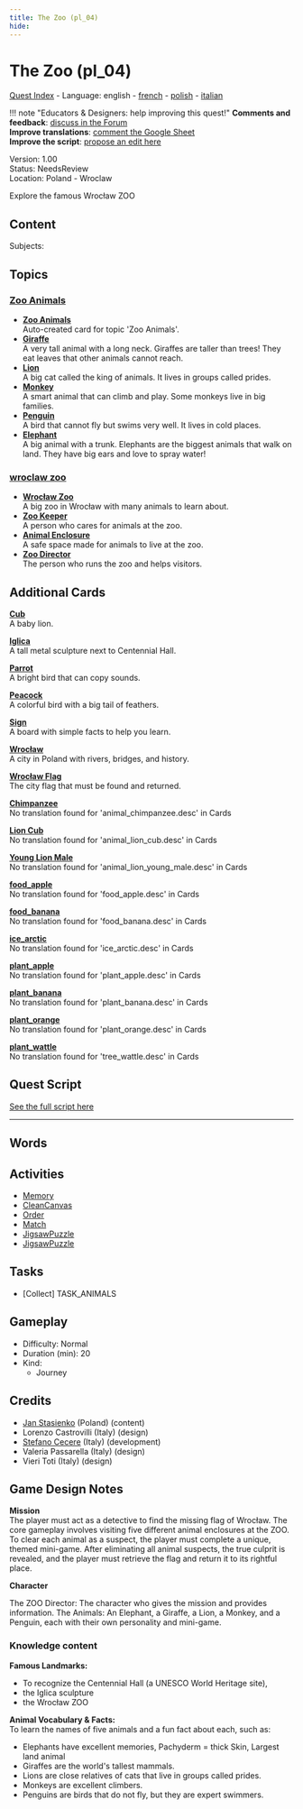 ```yaml
---
title: The Zoo (pl_04)
hide:
---
```


# The Zoo (pl_04)
[Quest Index](./index.md) - Language: english - [french](./pl_04.fr.md) - [polish](./pl_04.pl.md) - [italian](./pl_04.it.md)

!!! note "Educators & Designers: help improving this quest!"
    **Comments and feedback**: [discuss in the Forum](https://vgwb.discourse.group/t/pl-04-the-zoo/35/1)  
    **Improve translations**: [comment the Google Sheet](https://docs.google.com/spreadsheets/d/1FPFOy8CHor5ArSg57xMuPAG7WM27-ecDOiU-OmtHgjw/edit?gid=819047762#gid=819047762)  
    **Improve the script**: [propose an edit here](https://github.com/vgwb/Antura/blob/main/Assets/_discover/_quests/PL_04%20Zoo/PL_04%20Zoo%20-%20Yarn%20Script.yarn)  

Version: 1.00  
Status: NeedsReview  
Location: Poland - Wroclaw

Explore the famous Wrocław ZOO

## Content
Subjects: 


## Topics
### [Zoo Animals](../topics/index.md#zoo)

  - **[Zoo Animals](../cards/index.md#zoo_animals)**  
    Auto-created card for topic 'Zoo Animals'.  
  - **[Giraffe](../cards/index.md#animal_giraffe)**  
    A very tall animal with a long neck. Giraffes are taller than trees! They eat leaves that other animals cannot reach.  
  - **[Lion](../cards/index.md#animal_lion)**  
    A big cat called the king of animals. It lives in groups called prides.  
  - **[Monkey](../cards/index.md#animal_monkey)**  
    A smart animal that can climb and play. Some monkeys live in big families.  
  - **[Penguin](../cards/index.md#animal_penguin)**  
    A bird that cannot fly but swims very well. It lives in cold places.  
  - **[Elephant](../cards/index.md#animal_elephant)**  
    A big animal with a trunk. Elephants are the biggest animals that walk on land. They have big ears and love to spray water!  
### [wroclaw zoo](../topics/index.md#wroclaw_zoo)

  - **[Wrocław Zoo](../cards/index.md#wroclaw_zoo)**  
    A big zoo in Wrocław with many animals to learn about.  
  - **[Zoo Keeper](../cards/index.md#zoo_keeper)**  
    A person who cares for animals at the zoo.  
  - **[Animal Enclosure](../cards/index.md#animal_enclosure)**  
    A safe space made for animals to live at the zoo.  
  - **[Zoo Director](../cards/index.md#zoo_director)**  
    The person who runs the zoo and helps visitors.  

## Additional Cards
**[Cub](../cards/index.md#cub)**  
A baby lion.  

**[Iglica](../cards/index.md#iglica)**  
A tall metal sculpture next to Centennial Hall.  

**[Parrot](../cards/index.md#parrot)**  
A bright bird that can copy sounds.  

**[Peacock](../cards/index.md#peacock)**  
A colorful bird with a big tail of feathers.  

**[Sign](../cards/index.md#sign)**  
A board with simple facts to help you learn.  

**[Wrocław](../cards/index.md#wroclaw)**  
A city in Poland with rivers, bridges, and history.  

**[Wrocław Flag](../cards/index.md#wroclaw_flag)**  
The city flag that must be found and returned.  

**[Chimpanzee](../cards/index.md#animal_chimpanzee)**  
No translation found for 'animal_chimpanzee.desc' in Cards  

**[Lion Cub](../cards/index.md#animal_lion_cub)**  
No translation found for 'animal_lion_cub.desc' in Cards  

**[Young Lion Male](../cards/index.md#animal_lion_young_male)**  
No translation found for 'animal_lion_young_male.desc' in Cards  

**[food_apple](../cards/index.md#food_apple)**  
No translation found for 'food_apple.desc' in Cards  

**[food_banana](../cards/index.md#food_banana)**  
No translation found for 'food_banana.desc' in Cards  

**[ice_arctic](../cards/index.md#ice_arctic)**  
No translation found for 'ice_arctic.desc' in Cards  

**[plant_apple](../cards/index.md#plant_apple)**  
No translation found for 'plant_apple.desc' in Cards  

**[plant_banana](../cards/index.md#plant_banana)**  
No translation found for 'plant_banana.desc' in Cards  

**[plant_orange](../cards/index.md#plant_orange)**  
No translation found for 'plant_orange.desc' in Cards  

**[plant_wattle](../cards/index.md#tree_wattle)**  
No translation found for 'tree_wattle.desc' in Cards  

## Quest Script

[See the full script here](./pl_04-script.md)

---

## Words
## Activities
- [Memory](../activities/index.md#Memory)
- [CleanCanvas](../activities/index.md#CleanCanvas)
- [Order](../activities/index.md#Order)
- [Match](../activities/index.md#Match)
- [JigsawPuzzle](../activities/index.md#JigsawPuzzle)
- [JigsawPuzzle](../activities/index.md#JigsawPuzzle)

## Tasks
- [Collect] TASK_ANIMALS
## Gameplay
- Difficulty: Normal
- Duration (min): 20
- Kind:
  - Journey
## Credits
- [Jan Stasienko](mailto:jan.stasienko@dsw.edu.pl) (Poland) (content)
- Lorenzo Castrovilli (Italy) (design)
- [Stefano Cecere](https://stefanocecere.com) (Italy) (development)
- Valeria Passarella (Italy) (design)
- Vieri Toti (Italy) (design)

## Game Design Notes

**Mission**  
The player must act as a detective to find the missing flag of Wrocław. The core gameplay involves visiting five different animal enclosures at the ZOO. To clear each animal as a suspect, the player must complete a unique, themed mini-game. After eliminating all animal suspects, the true culprit is revealed, and the player must retrieve the flag and return it to its rightful place.

**Character**

The ZOO Director: The character who gives the mission and provides information.
The Animals: An Elephant, a Giraffe, a Lion, a Monkey, and a Penguin, each with their own personality and mini-game.

### Knowledge content
**Famous Landmarks:**   

- To recognize the Centennial Hall (a UNESCO World Heritage site), 
- the Iglica sculpture
- the Wrocław ZOO

**Animal Vocabulary & Facts:**  
To learn the names of five animals and a fun fact about each, such as:

- Elephants have excellent memories, Pachyderm = thick Skin, Largest land animal
- Giraffes are the world's tallest mammals.
- Lions are close relatives of cats that live in groups called prides.
- Monkeys are excellent climbers.
- Penguins are birds that do not fly, but they are expert swimmers.

